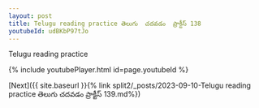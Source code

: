 ```yaml
---
layout: post
title: Telugu reading practice తెలుగు  చదవడం  ప్రాక్టీస్ 138
youtubeId: udBKbP97tJo
---
```

 
 
Telugu reading practice
 
 
 
 
 


{% include youtubePlayer.html id=page.youtubeId %}
 
[Next]({{ site.baseurl }}{% link  split2/_posts/2023-09-10-Telugu reading practice తెలుగు  చదవడం  ప్రాక్టీస్ 139.md%})
 
